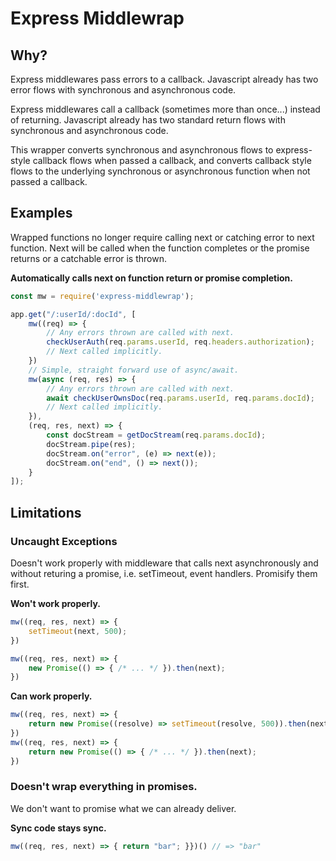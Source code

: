 # Express Middlewrap

## Why?

Express middlewares pass errors to a callback. Javascript already has two error flows with synchronous and asynchronous code.

Express middlewares call a callback (sometimes more than once...) instead of returning. Javascript already has two standard return flows with synchronous and asynchronous code.

This wrapper converts synchronous and asynchronous flows to express-style callback flows when passed a callback, and converts callback style flows to the underlying synchronous or asynchronous function when not passed a callback.

## Examples

Wrapped functions no longer require calling next or catching error to next function. Next will be called when the function completes or the promise returns or a catchable error is thrown.

__Automatically calls next on function return or promise completion.__
```js
const mw = require('express-middlewrap');

app.get("/:userId/:docId", [
    mw((req) => {
        // Any errors thrown are called with next.
        checkUserAuth(req.params.userId, req.headers.authorization);
        // Next called implicitly.
    })
    // Simple, straight forward use of async/await.
    mw(async (req, res) => {
        // Any errors thrown are called with next.
        await checkUserOwnsDoc(req.params.userId, req.params.docId);
        // Next called implicitly.
    }),
    (req, res, next) => {
        const docStream = getDocStream(req.params.docId);
        docStream.pipe(res);
        docStream.on("error", (e) => next(e));
        docStream.on("end", () => next());
    }
]);
```

## Limitations

### Uncaught Exceptions

Doesn't work properly with middleware that calls next asynchronously and without returing a promise, i.e. setTimeout, event handlers. Promisify them first.


__Won't work properly.__
```js
mw((req, res, next) => {
    setTimeout(next, 500);
})

mw((req, res, next) => {
    new Promise(() => { /* ... */ }).then(next);
})
```
__Can work properly.__
```js
mw((req, res, next) => {
    return new Promise((resolve) => setTimeout(resolve, 500)).then(next);
})
mw((req, res, next) => {
    return new Promise(() => { /* ... */ }).then(next);
})
```

### Doesn't wrap everything in promises.

We don't want to promise what we can already deliver.

__Sync code stays sync.__
```js
mw((req, res, next) => { return "bar"; }})() // => "bar"
```
